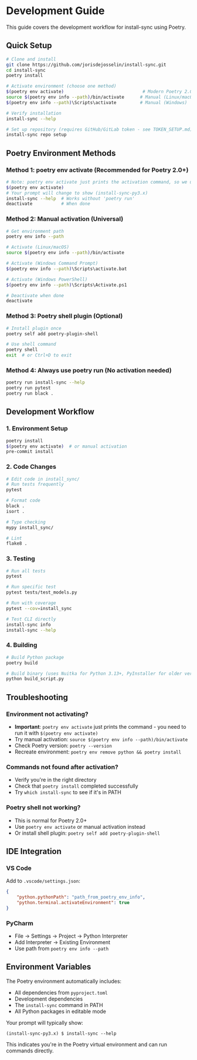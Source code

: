 # Development Guide

This guide covers the development workflow for install-sync using Poetry.

## Quick Setup

```bash
# Clone and install
git clone https://github.com/jorisdejosselin/install-sync.git
cd install-sync
poetry install

# Activate environment (choose one method)
$(poetry env activate)                              # Modern Poetry 2.0+
source $(poetry env info --path)/bin/activate      # Manual (Linux/macOS)
$(poetry env info --path)\Scripts\activate         # Manual (Windows)

# Verify installation
install-sync --help

# Set up repository (requires GitHub/GitLab token - see TOKEN_SETUP.md)
install-sync repo setup
```

## Poetry Environment Methods

### Method 1: poetry env activate (Recommended for Poetry 2.0+)
```bash
# Note: poetry env activate just prints the activation command, so we use $() to execute it
$(poetry env activate)
# Your prompt will change to show (install-sync-py3.x)
install-sync --help  # Works without 'poetry run'
deactivate           # When done
```

### Method 2: Manual activation (Universal)
```bash
# Get environment path
poetry env info --path

# Activate (Linux/macOS)
source $(poetry env info --path)/bin/activate

# Activate (Windows Command Prompt)
$(poetry env info --path)\Scripts\activate.bat

# Activate (Windows PowerShell)
$(poetry env info --path)\Scripts\Activate.ps1

# Deactivate when done
deactivate
```

### Method 3: Poetry shell plugin (Optional)
```bash
# Install plugin once
poetry self add poetry-plugin-shell

# Use shell command
poetry shell
exit  # or Ctrl+D to exit
```

### Method 4: Always use poetry run (No activation needed)
```bash
poetry run install-sync --help
poetry run pytest
poetry run black .
```

## Development Workflow

### 1. Environment Setup
```bash
poetry install
$(poetry env activate)  # or manual activation
pre-commit install
```

### 2. Code Changes
```bash
# Edit code in install_sync/
# Run tests frequently
pytest

# Format code
black .
isort .

# Type checking
mypy install_sync/

# Lint
flake8 .
```

### 3. Testing
```bash
# Run all tests
pytest

# Run specific test
pytest tests/test_models.py

# Run with coverage
pytest --cov=install_sync

# Test CLI directly
install-sync info
install-sync --help
```

### 4. Building
```bash
# Build Python package
poetry build

# Build binary (uses Nuitka for Python 3.13+, PyInstaller for older versions)
python build_script.py
```

## Troubleshooting

### Environment not activating?
- **Important**: `poetry env activate` just prints the command - you need to run it with `$(poetry env activate)`
- Try manual activation: `source $(poetry env info --path)/bin/activate`
- Check Poetry version: `poetry --version`
- Recreate environment: `poetry env remove python && poetry install`

### Commands not found after activation?
- Verify you're in the right directory
- Check that `poetry install` completed successfully
- Try `which install-sync` to see if it's in PATH

### Poetry shell not working?
- This is normal for Poetry 2.0+
- Use `poetry env activate` or manual activation instead
- Or install shell plugin: `poetry self add poetry-plugin-shell`

## IDE Integration

### VS Code
Add to `.vscode/settings.json`:
```json
{
    "python.pythonPath": "path_from_poetry_env_info",
    "python.terminal.activateEnvironment": true
}
```

### PyCharm
- File → Settings → Project → Python Interpreter
- Add Interpreter → Existing Environment
- Use path from `poetry env info --path`

## Environment Variables

The Poetry environment automatically includes:
- All dependencies from `pyproject.toml`
- Development dependencies
- The `install-sync` command in PATH
- All Python packages in editable mode

Your prompt will typically show:
```
(install-sync-py3.x) $ install-sync --help
```

This indicates you're in the Poetry virtual environment and can run commands directly.
